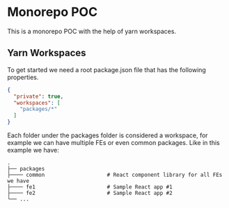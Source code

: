 # Monorepo POC

This is a monorepo POC with the help of yarn workspaces.

## Yarn Workspaces

To get started we need a root package.json file that has the following properties.

```json
{
  "private": true,
  "workspaces": [
    "packages/*"
  ]
}
```

Each folder under the packages folder is considered a workspace, for example we can have multiple FEs or even common packages. Like in this example we have:

    .
    ├── packages                   
    ├──── common                    # React component library for all FEs we have
    ├──── fe1                       # Sample React app #1
    ├──── fe2                       # Sample React app #2
    └── ...